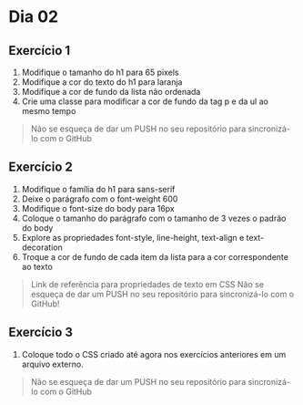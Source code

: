 # Dia 02 

## Exercício 1

1. Modifique o tamanho do h1 para 65 pixels
2. Modifique a cor do texto do h1 para laranja
3. Modifique a cor de fundo da lista não ordenada
4. Crie uma classe para modificar a cor de fundo da tag p e da ul ao mesmo tempo
>Não se esqueça de dar um PUSH no seu repositório para sincronizá-lo com o GitHub

## Exercício 2

1. Modifique o família do h1 para sans-serif
2. Deixe o parágrafo com o font-weight 600
3. Modifique o font-size do body para 16px
4. Coloque o tamanho do parágrafo com o tamanho de 3 vezes o padrão do body
5. Explore as propriedades font-style, line-height, text-align e text-decoration
6. Troque a cor de fundo de cada item da lista para a cor correspondente ao texto
>Link de referência para propriedades de texto em CSS
>Não se esqueça de dar um PUSH no seu repositório para sincronizá-lo com o GitHub!

## Exercício 3

1. Coloque todo o CSS criado até agora nos exercícios anteriores em um arquivo externo.
>Não se esqueça de dar um PUSH no seu repositório para sincronizá-lo com o GitHub